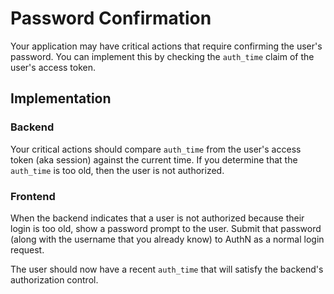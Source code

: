 # Password Confirmation

Your application may have critical actions that require confirming the user's password. You can
implement this by checking the `auth_time` claim of the user's access token.

## Implementation

### Backend

Your critical actions should compare `auth_time` from the user's access token (aka session) against
the current time. If you determine that the `auth_time` is too old, then the user is not authorized.

### Frontend

When the backend indicates that a user is not authorized because their login is too old, show a
password prompt to the user. Submit that password (along with the username that you already know) to
AuthN as a normal login request.

The user should now have a recent `auth_time` that will satisfy the backend's authorization control.

